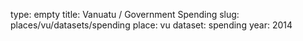 type: empty
title: Vanuatu / Government Spending
slug: places/vu/datasets/spending
place: vu
dataset: spending
year: 2014
